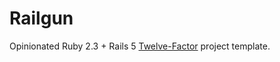 Railgun
=======

Opinionated Ruby 2.3 + Rails 5 [Twelve-Factor](http://12factor.net/) project template. 
